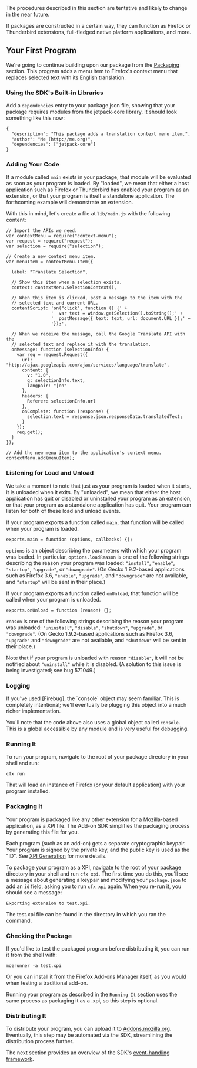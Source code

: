 <span class="aside">
The procedures described in this section are tentative and likely to
change in the near future.
</span>

If packages are constructed in a certain way, they can function as
Firefox or Thunderbird extensions, full-fledged native platform applications,
and more.

## Your First Program ##

We're going to continue building upon our package from the [Packaging]
section.  This program adds a menu item to Firefox's context menu that replaces
selected text with its English translation.

### Using the SDK's Built-in Libraries ###

Add a `dependencies` entry to your package.json file, showing that your
package requires modules from the jetpack-core library. It should look
something like this now:

    {
      "description": "This package adds a translation context menu item.",
      "author": "Me (http://me.org)",
      "dependencies": ["jetpack-core"]
    }


### Adding Your Code ###

If a module called `main` exists in your package, that module will be evaluated
as soon as your program is loaded. By "loaded", we mean that either a host
application such as Firefox or Thunderbird has enabled your program as an
extension, or that your program is itself a standalone application.  The
forthcoming example will demonstrate an extension.

With this in mind, let's create a file at `lib/main.js` with the
following content:

    // Import the APIs we need.
    var contextMenu = require("context-menu");
    var request = require("request");
    var selection = require("selection");

    // Create a new context menu item.
    var menuItem = contextMenu.Item({

      label: "Translate Selection",

      // Show this item when a selection exists.
      context: contextMenu.SelectionContext(),

      // When this item is clicked, post a message to the item with the
      // selected text and current URL.
      contentScript: 'on("click", function () {' +
                     '  var text = window.getSelection().toString();' +
                     '  postMessage({ text: text, url: document.URL });' +
                     '});',

      // When we receive the message, call the Google Translate API with the
      // selected text and replace it with the translation.
      onMessage: function (selectionInfo) {
        var req = request.Request({
          url: "http://ajax.googleapis.com/ajax/services/language/translate",
          content: {
            v: "1.0",
            q: selectionInfo.text,
            langpair: "|en"
          },
          headers: {
            Referer: selectionInfo.url
          },
          onComplete: function (response) {
            selection.text = response.json.responseData.translatedText;
          }
        });
        req.get();
      }
    });

    // Add the new menu item to the application's context menu.
    contextMenu.add(menuItem);

### Listening for Load and Unload ###

We take a moment to note that just as your program is loaded when it starts, it
is unloaded when it exits. By "unloaded", we mean that either the host
application has quit or disabled or uninstalled your program as an extension, or
that your program as a standalone application has quit. Your program can listen
for both of these load and unload events.

If your program exports a function called `main`, that function will be called
when your program is loaded.

    exports.main = function (options, callbacks) {};

`options` is an object describing the parameters with which your program was
loaded.  In particular, `options.loadReason` is one of the following strings
describing the reason your program was loaded: `"install"`, `"enable"`,
`"startup"`, `"upgrade"`, or `"downgrade"`.  (On Gecko 1.9.2-based applications
such as Firefox 3.6, `"enable"`, `"upgrade"`, and `"downgrade"` are not
available, and `"startup"` will be sent in their place.)

If your program exports a function called `onUnload`, that function will be
called when your program is unloaded.

    exports.onUnload = function (reason) {};

`reason` is one of the following strings describing the reason your program was
unloaded: `"uninstall"`, `"disable"`, `"shutdown"`, `"upgrade"`, or
`"downgrade"`.  (On Gecko 1.9.2-based applications such as Firefox 3.6,
`"upgrade"` and `"downgrade"` are not available, and `"shutdown"` will be sent
in their place.)

Note that if your program is unloaded with reason `"disable"`, it will not be
notified about `"uninstall"` while it is disabled.  (A solution to this issue is
being investigated; see bug 571049.)

### Logging ###

<span class="aside">
If you've used [Firebug], the `console` object may seem familiar.
This is completely intentional; we'll eventually be plugging
this object into a much richer implementation.

  [Firebug]: http://getfirebug.com/
</span>

You'll note that the code above also uses a global object called `console`.
This is a global accessible by any module and is very useful for debugging.

### Running It ###

To run your program, navigate to the root of your package directory
in your shell and run:

    cfx run

That will load an instance of Firefox (or your default application)
with your program installed.

### Packaging It ###

Your program is packaged like any other extension for a Mozilla-based
application, as a XPI file. The Add-on SDK simplifies the packaging
process by generating this file for you.

<span class="aside"> Each program (such as an add-on) gets a
separate cryptographic keypair. Your program is signed by the private
key, and the public key is used as the "ID". See
[XPI Generation](#guide/xpi) for more details.</span>

To package your program as a XPI, navigate to the root of your package
directory in your shell and run `cfx xpi`. The first time you do this,
you'll see a message about generating a keypair and modifying your
`package.json` to add an `id` field, asking you to run `cfx xpi` again.
When you re-run it, you should see a message:

    Exporting extension to test.xpi.

The test.xpi file can be found in the directory in which you ran the
command.

### Checking the Package ###

If you'd like to test the packaged program before distributing it,
you can run it from the shell with:

    mozrunner -a test.xpi

Or you can install it from the Firefox Add-ons Manager itself, as
you would when testing a traditional add-on.

Running your program as described in the `Running It` section uses
the same process as packaging it as a .xpi, so this step is optional.

### Distributing It ###

To distribute your program, you can upload it to
[Addons.mozilla.org](http://addons.mozilla.org).
Eventually, this step may be automated via the SDK, streamlining the
distribution process further.

The next section provides an overview of the SDK's [event-handling
framework](#guide/working-with-events).

  [Packaging]: #guide/packaging
  [troubleshooting]: #guide/troubleshooting

